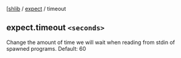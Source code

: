 [[shlib][] / [expect][] / timeout

## expect.timeout `<seconds>` ##

Change the amount of time we will wait when reading from stdin of spawned programs.
Default: 60

[spawn]: spawn.md
[expect]: ../expect/__index__.md "expect"
[shlib]: http://github.com/major0/shlib "shlib"
